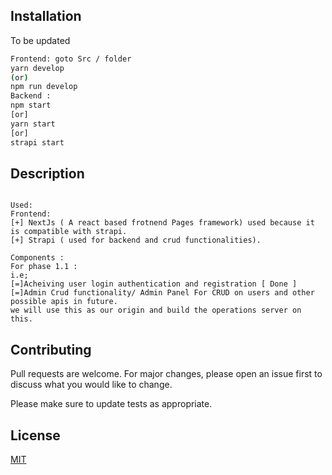 

## Installation
To be updated

```bash
Frontend: goto Src / folder
yarn develop
(or)
npm run develop
Backend :
npm start
[or] 
yarn start 
[or]
strapi start
```

## Description

```# Strapi application

Used:
Frontend:
[+] NextJs ( A react based frotnend Pages framework) used because it is compatible with strapi.
[+] Strapi ( used for backend and crud functionalities).

Components :
For phase 1.1 :
i.e;
[=]Acheiving user login authentication and registration [ Done ]
[=]Admin Crud functionality/ Admin Panel For CRUD on users and other possible apis in future.
we will use this as our origin and build the operations server on this.

```

## Contributing
Pull requests are welcome. For major changes, please open an issue first to discuss what you would like to change.

Please make sure to update tests as appropriate.

## License
[MIT](https://choosealicense.com/licenses/mit/)
